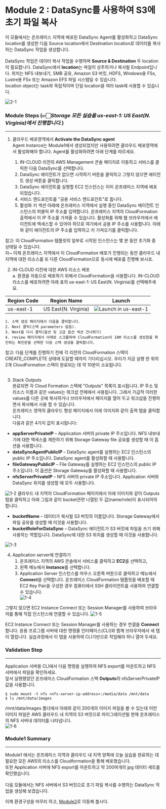 # Module 2 : DataSync를 사용하여 S3에 초기 파일 복사

이 모듈에서는 온프레미스 지역에 배포된 DataSync Agent를 활성화하고 DataSync location를 생성한 다음 Source location에서 Destination location로 데이터를 복사하는 DataSync 작업을 생성합니다.<br><br>
DataSync 작업은 데이터 복사 작업을 수행하며 **Source & Destination** 두 location이 필요합니다. DataSync에서 **location**는 파일이 상주하거나 복사될 Endpoint입니다. 위치는 NFS 내보내기, SMB 공유, Amazon S3 버킷, HDFS, Windows용 FSx, Lustre용 FSx 또는 Amazon EFS 파일 시스템일 수 있습니다.<br>
location object는 task와 독립적이며 단일 location을 여러 task에 사용할 수 있습니다.

![2-1](../images/2-1.png)

### Module Steps (👉🏻*Storage 모든 실습을 us-east-1: US East(N. Virginia)에서 진행합니다.*)
***
1. 클라우드 배포영역에서 **Activate the DataSync agent**<br>
Agent Instance는 Module1에서 생성되었지만 사용하려면 클라우드 배포영역에서 활성화해야 합니다. Agent를 활성화하려면 아래 단계를 따르세요.<br>

    1. IN-CLOUD 리전의 AWS Management 콘솔 페이지로 이동하고 서비스를 클릭한 다음 DataSync를 선택합니다.
    2. DataSync 에이전트가 없으면 시작하기 버튼을 클릭하고 그렇지 않으면 에이전트 생성 버튼을 클릭합니다.
    3. DataSync 에이전트를 실행할 EC2 인스턴스는 이미 온프레미스 지역에 배포되었습니다.
    4. 서비스 엔드포인트를 "공용 서비스 엔드포인트"로 둡니다.
    5. 활성화 키 섹션 아래에 온프레미스 지역에서 실행 중인 DataSync 에이전트 인스턴스의 퍼블릭 IP 주소를 입력합니다. 온프레미스 지역의 CloudFormation 출력에서 이 IP 주소를 가져올 수 있습니다. 활성화를 위해 웹 브라우저에서 에이전트에 액세스할 수 있어야 하므로 여기에서 공용 IP 주소를 사용합니다. 아래와 같이 에이전트의 IP 주소를 입력하고 키 가져오기를 클릭합니다.
   
참고: 이 CloudFormation 템플릿의 일부로 시작된 인스턴스는 몇 분 동안 초기화 중 상태일 수 있습니다.<br>
자~ 이제 온프레미스 지역에서 이 CloudFormation 배포가 진행되는 동안 클라우드 내 지역에 대한 리소스를 또 다른 CloudFormation으로 동시에 배포를 진행해 보시죠.<br>

2. IN-CLOUD 리전에 대한 AWS 리소스 배포<br>
      a. 환경을 자동으로 배포하기 위해서 CloudFormation을 사용합니다. IN-CLOUD 리소스를 배포하려면 아래 표의 us-east-1: US East(N. Virginia)를 선택해주세요.<br>
   
|Region Code|Region Name|Launch|
|------|---|---|
|us-east-1|US East(N. Virginia)|![Launch in us-east-1](https://console.aws.amazon.com/cloudformation/home?region=us-east-1#/stacks/new?stackName=DataMigrationWorkshop-inCloudResources&templateURL=https://aws-datasync-samples.s3-us-west-2.amazonaws.com/workshops/nfs-migration/data-migration-workshop-in-cloud.yaml)|

    1. 스택 생성 페이지에서 다음을 클릭합니다.
    2. Next 클릭(스택 parameters 없음).
    3. Next을 다시 클릭(옵션 및 고급 옵션 섹션 건너뛰기)
    4. review 페이지에서 아래로 스크롤하여 CloudFormation이 IAM 리소스를 생성함을 확인하는 확인란을 선택한 다음 스택 생성을 클릭합니다.

참고: 다음 단계를 진행하기 전에 각 리전의 CloudFormation 스택이 CREATE_COMPLETE 상태에 도달할 때까지 기다리십시오. 우리가 지금 실행 한 위의 2개 CloudFormation 스택이 완료되는 데 약 10분이 소요됩니다.<br><br>

3. Stack Outputs<br>
완료되면 각 Cloud Formation 스택에 "Outputs" 목록이 표시됩니다. IP 주소 및 리소스 이름과 같은 values는 워크샵 전체에서 사용됩니다. 그래서 가급적 이러한 values를 다른 곳에 복사하거나 브라우저에서 페이지를 열어 두고 워크샵을 진행하면서 복사해서 사용 할 수 있습니다.<br>
온프레미스 영역의 클라우드 형성 페이지에서 아래 이미지와 같이 출력 탭을 클릭합니다.<br>
다음과 같은 4가지 값이 표시됩니다:<br>
* **appServerPrivateIP** – Application 서버의 private IP 주소입니다. NFS 내보내기에 대한 액세스를 제한하기 위해 Storage Gateway file 공유를 생성할 때 이 옵션을 사용합니다.
* **dataSyncAgentPublicIP** – DataSync agent를 실행하는 EC2 인스턴스의 public IP 주소입니다. DataSync agent를 활성화할 때 사용합니다.
* **fileGatewayPublicIP** – File Gateway를 실행하는 EC2 인스턴스의 public IP 주소입니다. 이 옵션은 Storage Gateway를 활성화할 때 사용합니다.
* **nfsServerPrivateIP** – NFS 서버의 private IP 주소입니다. Application 서버와 DataSync 위치를 생성할 때 모두 사용합니다.

![1-2](../images/1-2.png)
클라우드 내 지역의 CloudFormation 페이지에서 아래 이미지와 같이 Outputs 탭을 클릭하고 아래 그림과 같이 bucket관련 나열된 두 값(name/role)이 표시되어야 합니다.<br>
* **bucketName** – 데이터가 복사될 S3 버킷의 이름입니다. Storage Gateway에서 파일 공유를 생성할 때 이것을 사용합니다.
* **bucketRoleForDataSync** – DataSync 에이전트가 S3 버킷에 파일을 쓰기 위해 사용하는 역할입니다. DataSync에 대한 S3 위치를 생성할 때 이것을 사용합니다.

![1-3](../images/1-3.png)

4. Application server에 연결하기<br>
    1. 온프레미스 지역의 AWS 콘솔에서 서비스를 클릭하고 **EC2**를 선택하고,
    2. 왼쪽 메뉴에서 **Instance**를 선택합니다.
    3. Application Server 인스턴스를 마우스 오른쪽 버튼으로 클릭하고 메뉴에서 **Connect**을 선택합니다.
온프레미스 CloudFormation 템플릿을 배포할 때 EC2 Key Pair을 구성한 경우 컴퓨터에서 SSH 클라이언트를 사용하여 연결할 수 있습니다.<br>
![1-4](../images/1-4.png)

그렇지 않으면 EC2 Instance Connect 또는 Session Manager를 사용하여 브라우저를 통해 직접 인스턴스에 연결할 수 있습니다.
![1-5](../images/1-5.png)

EC2 Instance Connect 또는 Session Manager를 사용하는 경우 연결을 **Connect**합니다. 응용 프로그램 서버에 대한 명령줄 인터페이스(CLI)와 함께 브라우저에서 새 탭이 열립니다. 실습과정에서 이 탭을 사용하여 CLI기반으로 작업해야 하니 열어 두세요.<br>

### Validation Step
***
Application 서버용 CLI에서 다음 명령을 실행하여 NFS export를 마운트하고 NFS 서버에서 파일을 확인하세요.<br>
앞서 실행했었던 온프레미스 CloudFormation 스택 **Outputs**의 nfsServerPrivateIP 값을 사용합니다.<br>

```
$ sudo mount -t nfs <nfs-server-ip-address>:/media/data /mnt/data
$ ls /mnt/data/images
 ```
/mnt/data/images 폴더에서 아래와 같이 200개의 이미지 파일을 볼 수 있는데 이런 이미지 파일은 AWS 클라우드 내 지역의 S3 버킷으로 마이그레이션될 현재 온프레미스의 NFS 서버내 데이터를 나타냅니다.<br>
![1-6](../images/1-6.png)

### Module1 Summary
***
Module1 에서는 온프레미스 지역과 클라우드 내 지역 양쪽에 오늘 실습을 완료하는 데 필요한 모든 AWS의 리소스를 Cloudformation을 통해 배포했습니다.<br>
또한 Application 서버에 NFS export를 마운트하고 약 200여개의 jpg 데이터 세트를 확인했습니다.<br><br>
다음 모듈에서는 NFS 서버에서 S3 버킷으로 초기 파일 복사를 수행하는 DataSync 작업을 생성해 보겠습니다.

이제 환경구성을 마무리 하고, [Module2](../detail/module2.md)로 이동해 봅시다.

